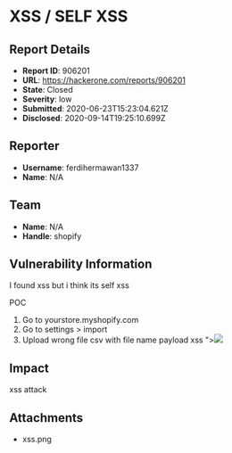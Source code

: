 # XSS / SELF XSS

## Report Details
- **Report ID**: 906201
- **URL**: https://hackerone.com/reports/906201
- **State**: Closed
- **Severity**: low
- **Submitted**: 2020-06-23T15:23:04.621Z
- **Disclosed**: 2020-09-14T19:25:10.699Z

## Reporter
- **Username**: ferdihermawan1337
- **Name**: N/A

## Team
- **Name**: N/A
- **Handle**: shopify

## Vulnerability Information
I found xss but i think its self xss

POC

1. Go to yourstore.myshopify.com
2. Go to settings > import 
3. Upload wrong file csv with file name payload xss "><img src=xx onerror=alert(document.domain)>

## Impact

xss attack

## Attachments
- xss.png
